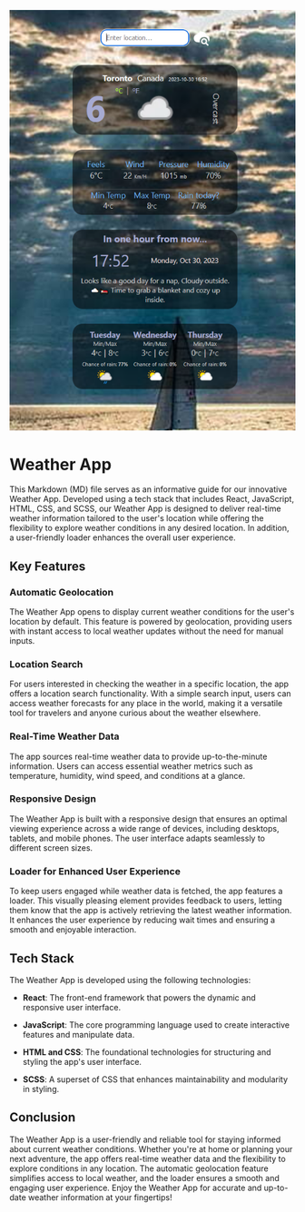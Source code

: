 ![Alt text](/public/mockup.png?raw=true "Optional Title")

# Weather App

This Markdown (MD) file serves as an informative guide for our innovative Weather App. Developed using a tech stack that includes React, JavaScript, HTML, CSS, and SCSS, our Weather App is designed to deliver real-time weather information tailored to the user's location while offering the flexibility to explore weather conditions in any desired location. In addition, a user-friendly loader enhances the overall user experience.

## Key Features

### **Automatic Geolocation**

The Weather App opens to display current weather conditions for the user's location by default. This feature is powered by geolocation, providing users with instant access to local weather updates without the need for manual inputs.

### **Location Search**

For users interested in checking the weather in a specific location, the app offers a location search functionality. With a simple search input, users can access weather forecasts for any place in the world, making it a versatile tool for travelers and anyone curious about the weather elsewhere.

### **Real-Time Weather Data**

The app sources real-time weather data to provide up-to-the-minute information. Users can access essential weather metrics such as temperature, humidity, wind speed, and conditions at a glance.

### **Responsive Design**

The Weather App is built with a responsive design that ensures an optimal viewing experience across a wide range of devices, including desktops, tablets, and mobile phones. The user interface adapts seamlessly to different screen sizes.

### **Loader for Enhanced User Experience**

To keep users engaged while weather data is fetched, the app features a loader. This visually pleasing element provides feedback to users, letting them know that the app is actively retrieving the latest weather information. It enhances the user experience by reducing wait times and ensuring a smooth and enjoyable interaction.

## Tech Stack

The Weather App is developed using the following technologies:

- **React**: The front-end framework that powers the dynamic and responsive user interface.

- **JavaScript**: The core programming language used to create interactive features and manipulate data.

- **HTML and CSS**: The foundational technologies for structuring and styling the app's user interface.

- **SCSS**: A superset of CSS that enhances maintainability and modularity in styling.

## Conclusion

The Weather App is a user-friendly and reliable tool for staying informed about current weather conditions. Whether you're at home or planning your next adventure, the app offers real-time weather data and the flexibility to explore conditions in any location. The automatic geolocation feature simplifies access to local weather, and the loader ensures a smooth and engaging user experience. Enjoy the Weather App for accurate and up-to-date weather information at your fingertips!

